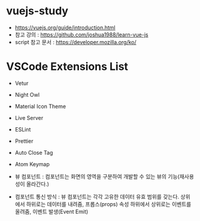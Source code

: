 # vuejs-study
- https://vuejs.org/guide/introduction.html
- 참고 강의 : https://github.com/joshua1988/learn-vue-js
- script 참고 문서 : https://developer.mozilla.org/ko/

# VSCode Extensions List
- Vetur
- Night Owl
- Material Icon Theme
- Live Server
- ESLint
- Prettier
- Auto Close Tag
- Atom Keymap

- 뷰 컴포넌트 : 컴포넌트는 화면의 영역을 구분하여 개발할 수 있는 뷰의 기능(재사용성이 올라간다.)
- 컴포넌트 통신 방식 : 뷰 컴포넌트는 각각 고유한 데이터 유효 범위를 갖는다.
    상위에서 하위로는 데이터를 내려줌, 프롭스(props) 속성
    하위에서 상위로는 이벤트를 올려줌, 이벤트 발생(Event  Emit)

